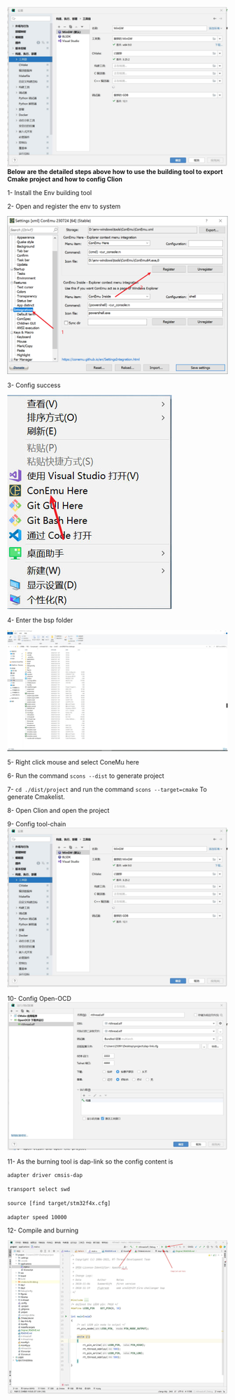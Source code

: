 ![tools-chain.jpg](..%2Fass%2Fday1%2Ftools-chain.jpg)
**Below are the detailed steps above how to use the building tool to export Cmake project and how to config Clion**

1- Install the Env building tool

2- Open and register the env to system

![env.png](..%2Fass%2Fday1%2Fenv.png)

3- Config success

![success.jpg](..%2Fass%2Fday1%2Fsuccess.jpg)

4- Enter the bsp folder

![bsp.jpg](..%2Fass%2Fday1%2Fbsp.jpg)

5- Right click mouse and select ConeMu here

6- Run the command `scons --dist` to generate project

7- `cd ./dist/project` and run the command `scons --target=cmake` To generate Cmakelist.

8- Open Clion and open the project

9- Config tool-chain
![tools-chain.jpg](..%2Fass%2Fday1%2Ftools-chain.jpg)

10- Config Open-OCD
![open-ocd.jpg](..%2Fass%2Fday1%2Fopen-ocd.jpg)

11- As the burning tool is dap-link so the config content is

```
adapter driver cmsis-dap

transport select swd

source [find target/stm32f4x.cfg]

adapter speed 10000

```

12- Compile and burning

![OPENOCD.jpg](..%2Fass%2Fday1%2FOPENOCD.jpg)